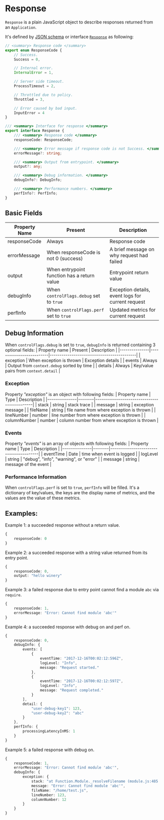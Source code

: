 # Response

`Response` is a plain JavaScript object to describe responses returned from an `Application`.

It's defined by [JSON schema](../../schema/response.schema.json) or interface  [`Response`](../../lib/wire.ts) as following:

```ts
// <summary> Response code </summary>
export enum ResponseCode {
    // Success.
    Success = 0,

    // Internal error.
    InternalError = 1,

    // Server side timeout.
    ProcessTimeout = 2,

    // Throttled due to policy.
    Throttled = 3,

    // Error caused by bad input.
    InputError = 4
}

/// <summary> Interface for response </summary>
export interface Response {
    /// <summary> Response code </summary>
    responseCode: ResponseCode;

    /// <summary> Error message if response code is not Success. </summary>
    errorMessage?: string;

    /// <summary> Output from entrypoint. </summary>
    output?: any;

    /// <summary> Debug information. </summary>
    debugInfo?: DebugInfo;

    /// <summary> Performance numbers. </summary>
    perfInfo?: PerfInfo;
}
```
## Basic Fields

| Property Name | Present | Description   |
|---------------|----------------|---------------|
| responseCode  | Always              | Response code |
| errorMessage  | When responseCode is not 0 (success)              | A brief message on why request had failed|
| output        | When entrypoint function has a return value              | Entrypoint return value |
| debugInfo     | When `controlFlags.debug` set to `true` | Exception details, event logs for current request |
| perfInfo      | When `controlFlags.perf` set to `true` | Updated metrics for current request |

## Debug Information
When `controlFlags.debug` is set to `true`, `debugInfo` is returned containing 3 optional fields:
| Property name | Present                  | Description                                |
|---------------|--------------------------|--------------------------------------------|
| exception     | When exception is thrown | Exception details                          |
| events        | Always                   | Output from `context.debug` sorted by time |
| details       | Always                   | Key/value pairs from `context.detail`      |
### Exception
Property *"exception"* is an object with following fields:
| Property name | Type   | Description                                  |
|---------------|--------|----------------------------------------------|
| stack         | string | stack trace                                  |
| message       | string | exception message                            |
| fileName      | string | file name from where exception is thrown     |
| lineNumber    | number | line number from where exception is thrown   |
| columnNumber  | number | column number from where exception is thrown |
### Events
Property *\"events\"* is an array of objects with following fields:
| Property name | Type   | Description                             |
|---------------|--------|-----------------------------------------|
| eventTime     | Date   | time when event is logged               |
| logLevel      | string | "debug", "info", "warning", or "error"  |
| message       | string | message of the event                    |

### Performance Information
When `controlFlags.perf` is set to `true`, `perfInfo` will be filled. It's a dictionary of key/values, the keys are the display name of metrics, and the values are the value of these metrics.

## Examples:

Example 1: a succeeded response without a return value.
```ts
{
    responseCode: 0
}
```

Example 2: a succeeded response with a string value returned from its entry point.

```ts
{
    responseCode: 0,
    output: "hello winery"
}
```

Example 3: a failed response due to entry point cannot find a module `abc` via `require`.

```ts
{
    responseCode: 1,
    errorMessage: "Error: Cannot find module 'abc'"
}
```

Example 4: a succeeded response with debug on and perf on.
```ts
{
    responseCode: 0,
    debugInfo: {
        events: [
            {
                eventTime: "2017-12-16T00:02:12:596Z",
                logLevel: "Info",
                message: "Request started."
            },
            {
                eventTime: "2017-12-16T00:02:12:597Z",
                logLevel: "Info",
                message: "Request completed."
            }
        ],
        detail: {
            "user-debug-key1": 123,
            "user-debug-key2": "abc"
        }
    },
    perfInfo: {
        processingLatencyInMS: 1
    }
}
```

Example 5: a failed response with debug on.
```ts
{
    responseCode: 1,
    errorMessage: "Error: Cannot find module 'abc'",
    debugInfo: {
        exception: {
            stack: "at Function.Module._resolveFilename (module.js:485:15) at Function.Module._load (module.js:437:25) at Module.require (module.js:513:17) at require (internal/module.js:11:18) at repl:1:1 at ContextifyScript.Script.runInThisContext (vm.js:44:33) at REPLServer.defaultEval (repl.js:239:29) at bound (domain.js:301:14) at REPLServer.runBound [as eval] (domain.js:314:12) at REPLServer.onLine (repl.js:433:10)",
            message: "Error: Cannot find module 'abc'",
            fileName: "/home/test.js",
            lineNumber: 123,
            columnNumber: 12
        }
    }
}
```
